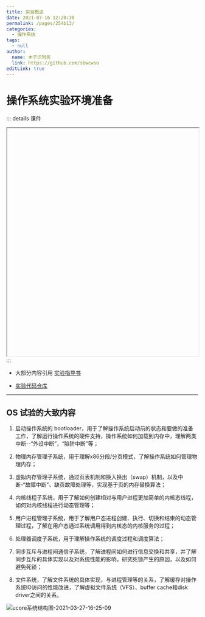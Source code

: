 ```yaml
---
title: 实验概述
date: 2021-07-16 12:20:30
permalink: /pages/254b13/
categories: 
  - 操作系统
tags: 
  - null
author: 
  name: 木子识时务
  link: https://github.com/sbwcwso
editLink: true
---
```

# 操作系统实验环境准备

::: details 课件
<iframe :src="$withBase('/pdf/操作系统/lec2-lab0_642809998.pdf')" width="100%" height="600"></iframe>
:::

* 大部分内容引用 [实验指导书](https://chyyuu.gitbooks.io/ucore_os_docs/content/)

* [实验代码仓库](https://github.com/chyyuu/os_kernel_lab/tree/x86-32)

---

## OS 试验的大致内容

1. 启动操作系统的 bootloader，用于了解操作系统启动前的状态和要做的准备工作，了解运行操作系统的硬件支持，操作系统如何加载到内存中，理解两类中断--“外设中断”，“陷阱中断”等；

2. 物理内存管理子系统，用于理解x86分段/分页模式，了解操作系统如何管理物理内存；

3. 虚拟内存管理子系统，通过页表机制和换入换出（swap）机制，以及中断-“故障中断”、缺页故障处理等，实现基于页的内存替换算法；

4. 内核线程子系统，用于了解如何创建相对与用户进程更加简单的内核态线程，如何对内核线程进行动态管理等；

5. 用户进程管理子系统，用于了解用户态进程创建、执行、切换和结束的动态管理过程，了解在用户态通过系统调用得到内核态的内核服务的过程；

6. 处理器调度子系统，用于理解操作系统的调度过程和调度算法；

7. 同步互斥与进程间通信子系统，了解进程间如何进行信息交换和共享，并了解同步互斥的具体实现以及对系统性能的影响，研究死锁产生的原因，以及如何避免死锁；

8. 文件系统，了解文件系统的具体实现，与进程管理等的关系，了解缓存对操作系统IO访问的性能改进，了解虚拟文件系统（VFS）、buffer cache和disk driver之间的关系。

![ucore系统结构图-2021-03-27-16-25-09](https://cdn.jsdelivr.net/gh/sbwcwso/PicBed@master/ucore系统结构图-2021-03-27-16-25-09.png)
